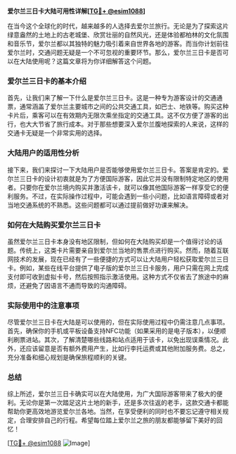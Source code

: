 **爱尔兰三日卡大陆可用性详解[[TG💪+ @esim1088](https://t.me/s/esim1088)]**

在当今这个全球化的时代，越来越多的人选择去爱尔兰旅行。无论是为了探索这片绿意盎然的土地上的古老城堡、欣赏壮丽的自然风光，还是体验都柏林的文化氛围和音乐节，爱尔兰都以其独特的魅力吸引着来自世界各地的游客。而当你计划前往爱尔兰时，交通问题无疑是一个不可忽视的重要环节。那么，爱尔兰三日卡是否可以在大陆使用呢？这篇文章将为你详细解答这个问题。

### 爱尔兰三日卡的基本介绍

首先，让我们来了解一下什么是爱尔兰三日卡。这是一种专为游客设计的交通通票，通常涵盖了爱尔兰主要城市之间的公共交通工具，如巴士、地铁等。购买这种卡片后，乘客可以在有效期内无限次乘坐指定的交通工具。这不仅方便了游客的出行，也大大节省了旅行成本。对于那些想要深入爱尔兰腹地探索的人来说，这样的交通卡无疑是一个非常实用的选择。

### 大陆用户的适用性分析

接下来，我们来探讨一下大陆用户是否能够使用爱尔兰三日卡。答案是肯定的。爱尔兰三日卡的设计初衷就是为了方便国际游客，因此它并没有限制特定地区的使用者。只要你在爱尔兰境内购买并激活该卡，就可以像其他国际游客一样享受它的便利服务。不过，在实际操作过程中，可能会遇到一些小问题，比如语言障碍或者对当地交通系统的不熟悉。这些问题都可以通过提前做好功课来解决。

### 如何在大陆购买爱尔兰三日卡

虽然爱尔兰三日卡本身没有地区限制，但如何在大陆购买却是一个值得讨论的话题。传统上，这类卡片需要亲自到爱尔兰当地的售票点进行购买。然而，随着互联网技术的发展，现在已经有了一些便捷的方式可以让大陆用户轻松获取爱尔兰三日卡。例如，某些在线平台提供了电子版的爱尔兰三日卡服务，用户只需在网上完成支付即可收到虚拟卡号，然后按照指示激活使用。这种方式不仅省去了旅途中的麻烦，还避免了因语言不通而导致的沟通障碍。

### 实际使用中的注意事项

尽管爱尔兰三日卡在大陆是可以使用的，但在实际使用过程中仍需注意几点事项。首先，确保你的手机或平板设备支持NFC功能（如果采用的是电子版本），以便顺利刷票进站。其次，了解清楚哪些线路和站点适用于该卡，以免出现误乘情况。此外，还应该留意是否有额外费用产生，比如行李托运费或其他附加服务费。总之，充分准备和细心规划是确保旅程顺利的关键。

### 总结

综上所述，爱尔兰三日卡确实可以在大陆使用，为广大国际游客带来了极大的便利。无论你是第一次踏足这片土地的新手，还是多次往返的老手，这款交通卡都能帮助你更高效地游览爱尔兰各地。当然，在享受便利的同时也不要忘记遵守相关规定，合理安排自己的行程。希望每位踏上爱尔兰之旅的朋友都能够留下美好的回忆！

[[TG💪+ @esim1088](https://t.me/s/esim1088) ![Image](https://i.postimg.cc/4NQfJmqS/Snipaste-2025-05-13-00-14-12.png)]